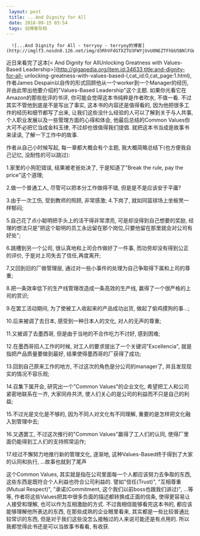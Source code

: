 ```yaml
---
 layout: post
 title: ...And Dignity for All
 date: 2018-09-15 03:54
 tags: 旧博客存档
---
```





      ![...And Dignity for All - terryoy - terryoy的博客](http://imglf3.nosdn0.126.net/img/d3RhVFdGTXZTU3FWYjUvU0NEZTFhbU5BNlFGWnBROEFGV2ZvSUhGVHN3NytsNVlIMnBNczVnPT0.jpg)



 近日来看完了这本[< And Dignity for AllUnlocking Greatness with Values-Based
Leadership>](http://gigapedia.org/item.id:34633,title:and-dignity-for-all-
unlocking-greatness-with-values-based-l,cat_id:0,cat_page:1.html), 作者James
Despain以自传的形式回顾他从一个worker到一个Manager的经历, 并由此带出他要介绍的"Values-Based
Leadership"这个主题. 如果你光看它在Amazon的那些批评的书评, 你可能会觉得这本书纯粹是作者吹水, 不值一看.
不过其实不管他到底是不是写出了事实, 这本书的内容还是值得看的, 因为他把很多工作的经历和细节都写了出来, 让我们这些没什么经验的人可以了解到关于与人共事,
个人职业发展以及一些管理方面的心得和体会, 他最后总结的Common Values你大可不必把它当成金科玉律, 不过却也很值得我们提倡.
就把这本书当成是故事书来读读, 了解一下工作中的故事.



作者从自己小时候写起, 每一章都大概会有个主题, 我大概简略总结下(也方便我自己记忆, 没耐性的可以跳过):

1.家里的小狗犯错误, 结果被老爸处决了, 于是知道了"Break the rule, pay the price"这个道理;

2.做一个普通工人, 尽管可以把本分工作做得不错, 但是是不是应该安于平庸?

3.由于一次工伤, 受到教师的照顾, 非常感激; 4.下岗了, 就如同篮球场上坐板凳一样郁闷;

5.自己花了点小聪明把手头上的活干得非常漂亮, 可是却没得到自己想要的奖励,
经理的想法只是"把这个聪明的员工永远留在那个岗位,只要他留在那里就会对公司有好处";

6.跳槽到另一个公司, 很认真地和上司合作做好了一件事, 而功劳却没有得到公正的评价, 于是对上司失去了信任,再度离开;

7.又回到旧的厂做管理层, 通过对一些小事件的处理为自己争取得下属和上司的尊重;

8.把一条效率低下的生产线管理改造成一条高效的生产线, 赢得了一个很严格的上司的赏识;

9.在罢工活动期间, 为了使被工人收起来的产品成功出货, 做起了偷鸡摸狗的事...;

10.后来被调了去日本, 感受到一种日本人的文化, 对人的无声的尊重;

11.又被调了去墨西哥, 但是由于当地的不合作吃力不讨好, 感到困难;

12.在墨西哥招人工作的时候, 对工人的要求提出了一个关键词"Excellencia", 就是指把产品质量要做到最好, 结果使得墨西哥的厂获得了成功;

13.回到自己原来工作的地方, 不过这次的角色是分公司的manager了, 并且发现现实的情况不容乐观;

14.召集下属开会, 研究出一个"Common Values"的企业文化, 希望把工人和公司紧密地联系在一齐, 大家同舟共济,
使人们关心的是公司的利益而不只是自己的利益;

15.不过光是文化是不够的, 因为不同人对文化有不同理解, 重要的是怎样把文化融入到管理中去;

16.又遇罢工, 不过这次推行的"Common Values"赢得了工人们的认同, 使得厂里面仍能得到工人们的支持照常运作;

17.经过不懈努力地推行新的管理文化, 逐渐地, 这种Values-Based终于得到了大家的认同和执行, ...故事也就到了尾声



这个Common Values, 其实就是指在公司里面每一个人都应该努力去争取的东西, 这些东西是既符合个人利益也符合公司利益的.
譬如"信任(Trust)", "互相尊重(Mutual Respect)", "承诺(Commitment, 这个我们以前boss也跟我们讲过)",
...等等, 作者将这些Values把其中很多负面的描述都转换成正面的信条, 使得更容易让人接受和理解, 也可以作为互相激励的方式.
不过我相信能够看完这本书的, 都应该能够理解他所表达的东西, 在那些成熟的企业眼里看来, 其实都是一些比较普通比较常识的东西,
但是对于我们这些没怎么接触过的人来说可能还是有点用的. 所以我都觉得此书还是可以当故事书看看, 有收获.

